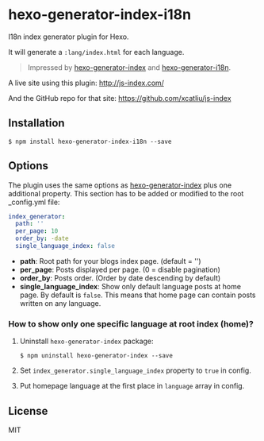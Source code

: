 # hexo-generator-index-i18n

I18n index generator plugin for Hexo.

It will generate a `:lang/index.html` for each language.

> Impressed by [hexo-generator-index] and [hexo-generator-i18n](https://github.com/Jamling/hexo-generator-i18n).

A live site using this plugin: http://js-index.com/

And the GitHub repo for that site: https://github.com/xcatliu/js-index

## Installation

```shell
$ npm install hexo-generator-index-i18n --save
```

## Options

The plugin uses the same options as [hexo-generator-index] plus one additional property. This section has to be added or modified to the root _config.yml file:

```yml
index_generator:
  path: ''
  per_page: 10
  order_by: -date
  single_language_index: false
```

- **path**: Root path for your blogs index page. (default = '')
- **per_page**: Posts displayed per page. (0 = disable pagination)
- **order_by**: Posts order. (Order by date descending by default)
- **single_language_index**: Show only default language posts at home page. By default is `false`. This means that home page can contain posts written on any language.

### How to show only one specific language at root index (home)?

1. Uninstall `hexo-generator-index` package:

    ```shell
    $ npm uninstall hexo-generator-index --save
    ```

1. Set `index_generator.single_language_index` property to `true` in config.

1. Put homepage language at the first place in `language` array in config.

## License

MIT

[hexo-generator-index]: https://github.com/hexojs/hexo-generator-index
